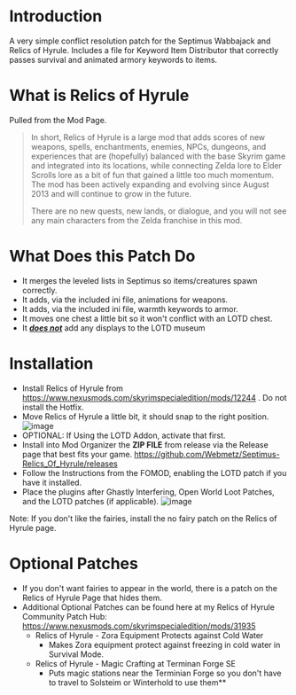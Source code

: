 # Introduction
A very simple conflict resolution patch for the Septimus Wabbajack and Relics of Hyrule.
Includes a file for Keyword Item Distributor that correctly passes survival and animated armory keywords to items.

# What is Relics of Hyrule

Pulled from the Mod Page.

> In short, Relics of Hyrule is a large mod that adds scores of new weapons, spells, enchantments, enemies, NPCs, dungeons, and experiences that are (hopefully) balanced with the base Skyrim game and integrated into its locations, while connecting Zelda lore to Elder Scrolls lore as a bit of fun that gained a little too much momentum. The mod has been actively expanding and evolving since August 2013 and will continue to grow in the future.
> 
> There are no new quests, new lands, or dialogue, and you will not see any main characters from the Zelda franchise in this mod.

# What Does this Patch Do
- It merges the leveled lists in Septimus so items/creatures spawn correctly.
- It adds, via the included ini file, animations for weapons.
- It adds, via the included ini file, warmth keywords to armor.
- It moves one chest a little bit so it won't conflict with an LOTD chest.
- It <u>***does not***</u> add any displays to the LOTD museum

# Installation
- Install Relics of Hyrule from https://www.nexusmods.com/skyrimspecialedition/mods/12244 . Do not install the Hotfix.
- Move Relics of Hyrule a little bit, it should snap to the right position.
![image](https://user-images.githubusercontent.com/2394842/148655366-d08535d1-38ae-4600-8e82-b53cbc594ea2.png)
- OPTIONAL: If Using the LOTD Addon, activate that first.
- Install into Mod Organizer the **ZIP FILE** from release via the Release page that best fits your game.  https://github.com/Webmetz/Septimus-Relics_Of_Hyrule/releases
- Follow the Instructions from the FOMOD, enabling the LOTD patch if you have it installed.
- Place the plugins after Ghastly Interfering, Open World Loot Patches, and the LOTD patches (if applicable).
![image](https://user-images.githubusercontent.com/2394842/153092146-ec0a18fd-d4a3-4caa-b47d-f2782aa046a5.png)

Note:  If you don't like the fairies, install the no fairy patch on the Relics of Hyrule page.

# Optional Patches
- If you don't want fairies to appear in the world, there is a patch on the Relics of Hyrule Page that hides them.
- Additional Optional Patches can be found here at my Relics of Hyrule Community Patch Hub: https://www.nexusmods.com/skyrimspecialedition/mods/31935
  - Relics of Hyrule - Zora Equipment Protects against Cold Water
    - Makes Zora equipment protect against freezing in cold water in Survival Mode.
  - Relics of Hyrule - Magic Crafting at Terminan Forge SE
    - Puts magic stations near the Terminian Forge so you don't have to travel to Solsteim or Winterhold to use them**

